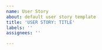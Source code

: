 ```yaml
---
name: User Story
about: default user story template
title: 'USER STORY: TITLE'
labels: ''
assignees: ''

---
```




